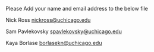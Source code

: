 
Please Add your name and email address to the below file

Nick Ross nickross@uchicago.edu

Sam Pavlekovsky spavlekovsky@uchicago.edu

Kaya Borlase borlasekn@uchicago.edu